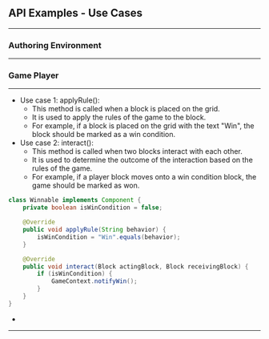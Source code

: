 ## API Examples - Use Cases

---

### Authoring Environment


---

### Game Player

---

* Use case 1: applyRule():
  * This method is called when a block is placed on the grid. 
  * It is used to apply the rules of the game to the block.
  * For example, if a block is placed on the grid with the text "Win", the block should be marked as a win condition.
* Use case 2: interact():
  * This method is called when two blocks interact with each other.
  * It is used to determine the outcome of the interaction based on the rules of the game.
  * For example, if a player block moves onto a win condition block, the game should be marked as won.

```java
class Winnable implements Component {
    private boolean isWinCondition = false;

    @Override
    public void applyRule(String behavior) {
        isWinCondition = "Win".equals(behavior);
    }

    @Override
    public void interact(Block actingBlock, Block receivingBlock) {
        if (isWinCondition) {
            GameContext.notifyWin();
        }
    }
}
```

* 

--- 